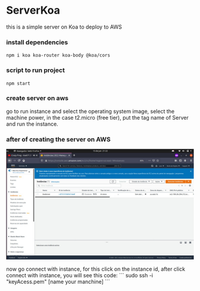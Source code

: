 # ServerKoa
this is a simple server on Koa to deploy to AWS

### install dependencies
```
npm i koa koa-router koa-body @koa/cors

```
### script to run project
```
npm start

```
### create server on aws
<p>
go to run instance and select the operating system image, select the machine power, in the case t2.micro (free tier), put the tag name of Server and run the instance.
</p>

### after of creating the server on AWS

![alt text](https://github.com/Jardielson-s/ServerKoa/blob/main/Images/image2.jpeg)

<p>
now go connect with instance, for this click on the instance id, after click connect with instance, you will see this code:
  ```
  sudo ssh -i "keyAcess.pem" [name your manchine]
  ```
</p>

